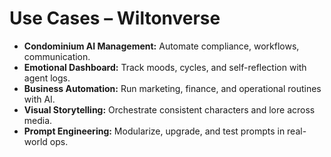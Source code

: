 # Use Cases – Wiltonverse
- **Condominium AI Management:** Automate compliance, workflows, communication.
- **Emotional Dashboard:** Track moods, cycles, and self-reflection with agent logs.
- **Business Automation:** Run marketing, finance, and operational routines with AI.
- **Visual Storytelling:** Orchestrate consistent characters and lore across media.
- **Prompt Engineering:** Modularize, upgrade, and test prompts in real-world ops.
